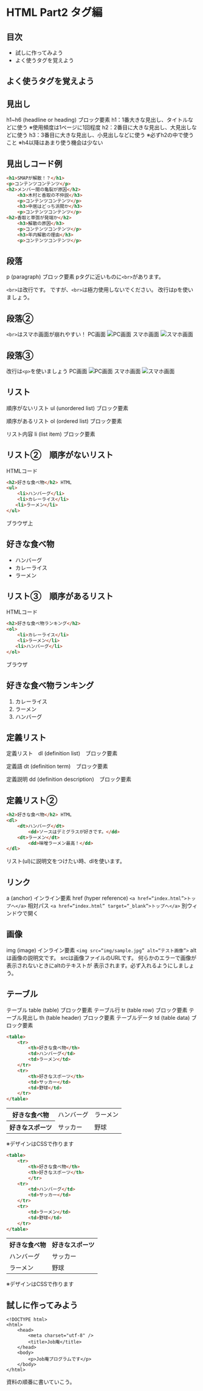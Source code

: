 # HTML Part2 タグ編

## 目次
- 試しに作ってみよう
- よく使うタグを覚えよう

## よく使うタグを覚えよう

## 見出し
h1~h6 (headline or heading) ブロック要素
h1：1番大きな見出し、タイトルなどに使う ※使用頻度は1ページに1回程度
h2：2番目に大きな見出し、大見出しなどに使う
h3：3番目に大きな見出し、小見出しなどに使う ※必ずh2の中で使うこと
※h4以降はあまり使う機会は少ない

## 見出しコード例
```html
<h1>SMAPが解散！？</h1>
<p>コンテンツコンテンツ</p>
<h2>メンバー間の亀裂が原因</h2>
    <h3>木村と香取の不仲説</h3>
    <p>コンテンツコンテンツ</p>
    <h3>中居はどっち派閥か</h3>
    <p>コンテンツコンテンツ</p>
<h2>香取と草彅が発端か</h2>
    <h3>解散の原因</h3>
    <p>コンテンツコンテンツ</p>
    <h3>年内解散の理由</h3>
    <p>コンテンツコンテンツ</p>
```

## 段落
p (paragraph) ブロック要素
pタグに近いものに`<br>`があります。

`<br>`は改行です。
ですが、`<br>`は極力使用しないでください。
改行はpを使いましょう。

## 段落②
`<br>`はスマホ画面が崩れやすい！
PC画面
![PC画面](https://user-images.githubusercontent.com/35711528/35255665-7581c972-0033-11e8-9fe1-49806af5edcb.gif)
スマホ画面
![スマホ画面](image-tag-2.gif)

## 段落③
改行は`<p>`を使いましょう
PC画面
![PC画面](image-tag-3.gif)
スマホ画面
![スマホ画面](image-tag-4.gif)

## リスト
順序がないリスト
ul (unordered list) ブロック要素

順序があるリスト
ol (ordered list) ブロック要素

リスト内容
li (list item) ブロック要素

## リスト②　順序がないリスト
HTMLコード
```html
<h2>好きな食べ物</h2> HTML
<ul>
    <li>ハンバーグ</li>
    <li>カレーライス</li>
　　<li>ラーメン</li>
</ul>
```
ブラウザ上
<h2>好きな食べ物</h2>
<ul>
    <li>ハンバーグ</li>
    <li>カレーライス</li>
    <li>ラーメン</li>
</ul>

## リスト③　順序があるリスト
HTMLコード
```html
<h2>好きな食べ物ランキング</h2>
<ol>
    <li>カレーライス</li>
    <li>ラーメン</li>
　　<li>ハンバーグ</li>
</ol>
```
ブラウザ
<h2>好きな食べ物ランキング</h2>
<ol>
    <li>カレーライス</li>
    <li>ラーメン</li>
    <li>ハンバーグ</li>
</ol>


## 定義リスト
定義リスト　dl (definition list)　ブロック要素

定義語
dt (definition term)　ブロック要素

定義説明
dd (definition description)　ブロック要素

## 定義リスト②
```html
<h2>好きな食べ物</h2> HTML
<dl>
    <dt>ハンバーグ</dt>
        <dd>ソースはデミグラスが好きです。</dd>
    <dt>ラーメン</dt>
        <dd>味噌ラーメン最高！</dd>
</dl>
```
リスト(ul)に説明文をつけたい時、dlを使います。

## リンク
a (anchor) インライン要素
href (hyper reference)
`<a href=“index.html”>トップへ</a>`
           相対パス
`<a href=“index.html” target=“_blank”>トップへ</a>`
別ウィンドウで開く

## 画像
img (image) インライン要素
`<img src=“img/sample.jpg” alt=“テスト画像”>`
altは画像の説明文です。
srcは画像ファイルのURLです。
何らかのエラーで画像が表示されないときにaltのテキストが
表示されます。必ず入れるようにしましょう。

## テーブル
テーブル
table (table) ブロック要素
テーブル行
tr (table row) ブロック要素
テーブル見出し
th (table header) ブロック要素
テーブルデータ
td (table data) ブロック要素

```html
<table>
    <tr>
        <th>好きな食べ物</th>
        <td>ハンバーグ</td>
        <td>ラーメン</td>
    </tr>
    <tr>
        <th>好きなスポーツ</th>
        <td>サッカー</td>
        <td>野球</td>
    </tr>
</table>
```
<table>
    <tr>
        <th>好きな食べ物</th>
        <td>ハンバーグ</td>
        <td>ラーメン</td>
    </tr>
    <tr>
        <th>好きなスポーツ</th>
        <td>サッカー</td>
        <td>野球</td>
    </tr>
</table>
※デザインはCSSで作ります


```html
<table>
    <tr>
        <th>好きな食べ物</th>
        <th>好きなスポーツ</th>
        </tr>
    <tr>
        <td>ハンバーグ</td>
        <td>サッカー</td>
    </tr>
    <tr>
        <td>ラーメン</td>
        <td>野球</td>
    </tr>
</table>
```
<table>
    <tr>
        <th>好きな食べ物</th>
        <th>好きなスポーツ</th>
    </tr>
    <tr>
        <td>ハンバーグ</td>
        <td>サッカー</td>
    </tr>
    <tr>
        <td>ラーメン</td>
        <td>野球</td>
    </tr>
</table>
※デザインはCSSで作ります

## 試しに作ってみよう

```
<!DOCTYPE html>
<html>
    <head>
        <meta charset="utf-8" />
        <title>Job庵</title>
    </head>
    <body>
        <p>Job庵プログラムです</p>
    </body>
</html>
```
資料の順番に書いていこう。
